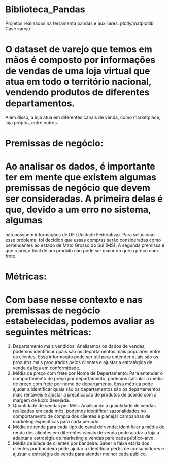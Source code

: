 # Biblioteca_Pandas
Projetos realizados na ferramenta pandas e auxiliares: plotly/matplotlib
Case varejo -

# O dataset de varejo que temos em mãos é composto por informações de vendas de uma loja virtual que atua em todo o território nacional, vendendo produtos de diferentes departamentos.
Além disso, a loja atua em diferentes canais de venda, como marketplace, loja própria, entre outros.

# Premissas de negócio:
# Ao analisar os dados, é importante ter em mente que existem algumas premissas de negócio que devem ser consideradas. A primeira delas é que, devido a um erro no sistema, algumas 
não possuem informações de UF (Unidade Federativa). Para solucionar esse problema, foi decidido que essas compras serão consideradas como pertencentes ao estado de Mato Grosso do Sul (MS).
A segunda premissa é que o preço final de um produto não pode ser maior do que o preço com frete.

# Métricas:
# Com base nesse contexto e nas premissas de negócio estabelecidas, podemos avaliar as seguintes métricas:

1. Departamento mais vendidos: Analisamos os dados de vendas, podemos identificar quais são os departamentos mais populares entre os clientes. Essa informação pode ser útil para entender
quais são os produtos mais procurados pelos clientes e ajustar a estratégica de venda da loja em conformidade.
2. Média de preço com frete por Nome de Departamento: Para entender o comportamento de preço por departamento, podemos calcular a média de preço com frete por nome de departamento.
Essa métrica pode ajudar a identificar quais são os departamentos são os departamentos mais rentáveis e ajustar a precificação de produtos de acordo com a margem de lucro desejada.
3. Quantidade de vendas por Mês: Analisando a quantidade de vendas realizadas em cada mês, podemos identificar sazonalidades no comportamento de compra dos clientes e planejar campanhas de marketing especificas para cada período.
4. Média de renda para cada tipo de canal de venda: identificar a média de renda dos clientes em diferentes canais de venda pode ajudar a loja a adaptar a estratégia de marketing e vendas para cada público-alvo.
5. Média de idade de clientes por bandeira: Saber a faixa etária dos clientes por bandeira pode ajudar a identificar perfis de consumidores e ajustar a estratégia de venda para atender melhor cada público.

